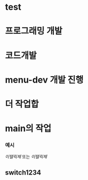 # test

# 프로그래밍 개발

# 코드개발

# menu-dev 개발 진행

# 더 작업합

# main의 작업

### 예시

_이텔릭체_ 또는 _이텔릭체_

## switch1234
